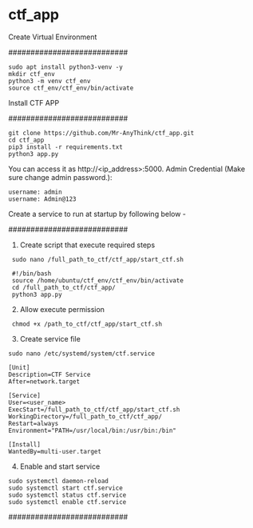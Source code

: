 # ctf_app

Create Virtual Environment

###########################

```
sudo apt install python3-venv -y
mkdir ctf_env
python3 -m venv ctf_env
source ctf_env/ctf_env/bin/activate
```
Install CTF APP

###########################
```
git clone https://github.com/Mr-AnyThink/ctf_app.git
cd ctf_app
pip3 install -r requirements.txt
python3 app.py
```

You can access it as http://<ip_address>:5000. Admin Credential (Make sure change admin password.):
```
username: admin
username: Admin@123
```

Create a service to run at startup by following below -

###########################
1. Create script that execute required steps

```
 sudo nano /full_path_to_ctf/ctf_app/start_ctf.sh

 #!/bin/bash
 source /home/ubuntu/ctf_env/ctf_env/bin/activate
 cd /full_path_to_ctf/ctf_app/
 python3 app.py
```
2. Allow execute permission
```
 chmod +x /path_to_ctf/ctf_app/start_ctf.sh
```
3. Create service file
```
sudo nano /etc/systemd/system/ctf.service

[Unit]
Description=CTF Service
After=network.target

[Service]
User=<user_name>
ExecStart=/full_path_to_ctf/ctf_app/start_ctf.sh
WorkingDirectory=/full_path_to_ctf/ctf_app/
Restart=always
Environment="PATH=/usr/local/bin:/usr/bin:/bin"

[Install]
WantedBy=multi-user.target
```
4. Enable and start service
```
sudo systemctl daemon-reload
sudo systemctl start ctf.service
sudo systemctl status ctf.service
sudo systemctl enable ctf.service

```
###########################
